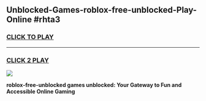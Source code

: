 
## Unblocked-Games-roblox-free-unblocked-Play-Online #rhta3
<h3>
<a href="https://news.freeplayer.one?title=roblox-free-unblocked&ref=3">CLICK TO PLAY</a></h3>
<hr>

<h3>
<a href="https://news.freeplayer.one?title=roblox-free-unblocked&ref=3">CLICK 2 PLAY</a>
  
</h3>

<a href="https://news.freeplayer.one?title=roblox-free-unblocked&ref=3"><img src="https://clearcache.store/games.png"></a>


**roblox-free-unblocked games unblocked: Your Gateway to Fun and Accessible Online Gaming**
